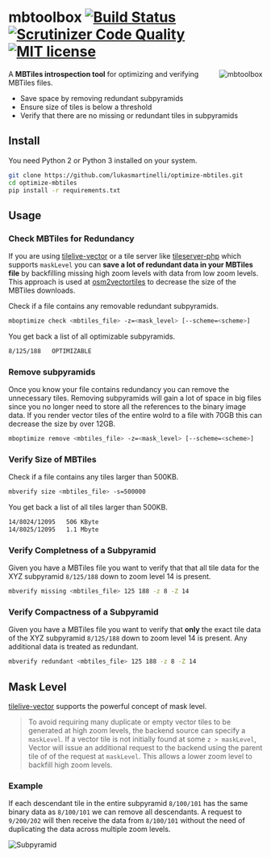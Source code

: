 # mbtoolbox [![Build Status](https://travis-ci.org/lukasmartinelli/mbtoolbox.svg?branch=master)](https://travis-ci.org/lukasmartinelli/mbtoolbox) [![Scrutinizer Code Quality](https://scrutinizer-ci.com/g/lukasmartinelli/mbtoolbox/badges/quality-score.png?b=master)](https://scrutinizer-ci.com/g/lukasmartinelli/mbtoolbox/?branch=master) [![MIT license](https://img.shields.io/badge/license-MIT-blue.svg)](https://tldrlegal.com/license/mit-license)

<img align="right" alt="mbtoolbox" src="subpyramid.png" />

A **MBTiles introspection tool** for optimizing and verifying MBTiles files.

- Save space by removing redundant subpyramids
- Ensure size of tiles is below a threshold
- Verify that there are no missing or redundant tiles in subpyramids

## Install

You need Python 2 or Python 3 installed on your system.

```bash
git clone https://github.com/lukasmartinelli/optimize-mbtiles.git
cd optimize-mbtiles
pip install -r requirements.txt
```

## Usage

### Check MBTiles for Redundancy

If you are using [tilelive-vector](https://github.com/mapbox/tilelive-vector) or a tile server like [tileserver-php](https://github.com/klokantech/tileserver-php/) which supports `maskLevel`  you can **save a lot of redundant data in your MBTiles file** by backfilling missing high zoom levels with data from low zoom levels. This approach is used at [osm2vectortiles](github.com/osm2vectortiles/osm2vectortiles) to decrease the size of the MBTiles downloads.

Check if a file contains any removable redundant subpyramids.

```bash
mboptimize check <mbtiles_file> -z=<mask_level> [--scheme=<scheme>]
```

You get back a list of all optimizable subpyramids.

```bash
8/125/188   OPTIMIZABLE
```

### Remove subpyramids

Once you know your file contains redundancy you can remove the unnecessary tiles.
Removing subpyramids will gain a lot of space in big files since you no longer need to store
all the references to the binary image data. If you render vector tiles of the entire wolrd
to a file with 70GB this can decrease the size by over 12GB.

```bash
mboptimize remove <mbtiles_file> -z=<mask_level> [--scheme=<scheme>]
```

### Verify Size of MBTiles

Check if a file contains any tiles larger than 500KB.

```bash
mbverify size <mbtiles_file> -s=500000
```

You get back a list of all tiles larger than 500KB.

```bash
14/8024/12095   506 KByte
14/8025/12095   1.1 Mbyte
```

### Verify Completness of a Subpyramid

Given you have a MBTiles file you want to verify that that
all tile data for the XYZ subpyramid `8/125/188` down to zoom level 14 is present.

```bash
mbverify missing <mbtiles_file> 125 188 -z 8 -Z 14
```

### Verify Compactness of a Subpyramid

Given you have a MBTiles file you want to verify that **only** the exact
tile data of the XYZ subpyramid `8/125/188` down to zoom level 14 is present.
Any additional data is treated as redundant.

```bash
mbverify redundant <mbtiles_file> 125 188 -z 8 -Z 14
```

## Mask Level

[tilelive-vector]() supports the powerful concept of mask level.

> To avoid requiring many duplicate or empty vector tiles to be generated at high zoom levels,
  the backend source can specify a `maskLevel`.
  If a vector tile is not initially found at some `z > maskLevel`, Vector will issue an additional request
  to the backend using the parent tile of of the request at `maskLevel`.
  This allows a lower zoom level to backfill high zoom levels.

### Example

If each descendant tile in the entire subpyramid `8/100/101` has the same binary
data as `8/100/101` we can remove all descendants. A request to `9/200/202` will
then receive the data from `8/100/101` without the need of duplicating the data
across multiple zoom levels.

![Subpyramid](subpyramid.png)
